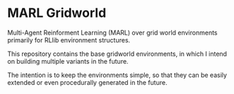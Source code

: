 # MARL Gridworld

Multi-Agent Reinforment Learning (MARL) over grid world environments primarily for RLlib environment structures. 

This repository contains the base gridworld environments, in which I intend on building multiple variants in the future.

The intention is to keep the environments simple, so that they can be easily extended or even procedurally generated in the future.
